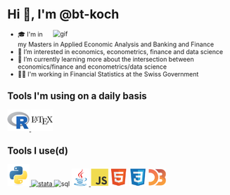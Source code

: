 <h1 align="left">Hi 👋, I'm @bt-koch</h1>

<img align="right" src="https://media.giphy.com/media/l378c04F2fjeZ7vH2/giphy.gif" alt="gif" width = "400" />

- 🎓 I'm in my Masters in Applied Economic Analysis and Banking and Finance
- 👀 I’m interested in economics, econometrics, finance and data science
- 🌱 I’m currently learning more about the intersection between economics/finance and econometrics/data science
- 👨‍💻 I'm working in Financial Statistics at the Swiss Government

<h2 align="left">Tools I'm using on a daily basis</h2>

<a href="https://www.r-project.org" target="_blank" rel="noreferrer"> <img
      src="https://raw.githubusercontent.com/devicons/devicon/master/icons/r/r-original.svg" alt="r"
      width="50" height="50" /> </a>
<a href="https://www.latex-project.org" target="_blank" rel="noreferrer"> <img
      src="https://github.com/devicons/devicon/blob/master/icons/latex/latex-original.svg" alt="latex"
      width="50" height="50" /> </a>
      
<h2 align="left">Tools I use(d)</h2>
      
<a href="https://www.python.org" target="_blank" rel="noreferrer"> <img
      src="https://raw.githubusercontent.com/devicons/devicon/master/icons/python/python-original.svg" alt="python"
      width="50" height="50" /> </a>
<a href="https://www.stata.com" target="_blank" rel="noreferrer"> <img
      src="https://upload.wikimedia.org/wikipedia/commons/5/5c/Stata_Logo.svg" alt="stata"
      width="50" height="50" /> </a>
 <a target="_blank" rel="noreferrer"> <img
      src="https://img.icons8.com/external-flaticons-lineal-color-flat-icons/344/external-sql-computer-programming-flaticons-lineal-color-flat-icons.png" alt="sql"
      width="50" height="50" /> </a>
<a href="https://www.java.com" target="_blank" rel="noreferrer"> <img
      src="https://raw.githubusercontent.com/devicons/devicon/master/icons/java/java-original.svg" alt="java"
      width="40" height="40" /> </a>
<a> <img
      src="https://raw.githubusercontent.com/devicons/devicon/master/icons/javascript/javascript-original.svg" alt="javascript"
      width="40" height="40" /> </a>
<a> <img
      src="https://raw.githubusercontent.com/devicons/devicon/master/icons/html5/html5-original.svg" alt="html5"
      width="40" height="40" /> </a>
<a> <img
      src="https://github.com/devicons/devicon/blob/master/icons/css3/css3-original.svg" alt="css3"
      width="40" height="40" /> </a>
<a> <img
      src="https://raw.githubusercontent.com/devicons/devicon/master/icons/d3js/d3js-original.svg" alt="d3js"
      width="40" height="40" /> </a>
      
      

